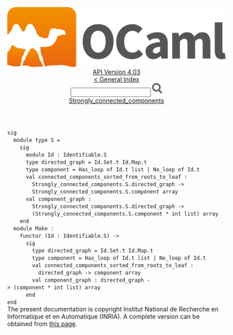 <!-- ((! set title API !)) ((! set documentation !)) ((! set api !)) ((! set nobreadcrumb !)) -->
<div class="api"><header><nav class="toc brand"><a class="brand" href="https://ocaml.org/"><img src="colour-logo-gray.svg" class="svg" alt="OCaml"></a></nav><nav class="toc"><div class="toc_version"><a href="/docs" id="version-select">API Version 4.03</a></div><a href="index.html">&lt; General Index</a><div class="api_search"><input type="text" name="apisearch" id="api_search" oninput="mySearch(false);" onkeypress="this.oninput();" onclick="this.oninput();" onpaste="this.oninput();">
<img src="search_icon.svg" alt="Search" class="svg" onclick="mySearch(false)"></div>
<div id="search_results"></div><div class="toc_title"><a href="Strongly_connected_components.html">Strongly_connected_components</a></div><ul></ul></nav></header>
<code class="code"><span class="keyword">sig</span>
&nbsp;&nbsp;<span class="keyword">module</span>&nbsp;<span class="keyword">type</span>&nbsp;<span class="constructor">S</span>&nbsp;=
&nbsp;&nbsp;&nbsp;&nbsp;<span class="keyword">sig</span>
&nbsp;&nbsp;&nbsp;&nbsp;&nbsp;&nbsp;<span class="keyword">module</span>&nbsp;<span class="constructor">Id</span>&nbsp;:&nbsp;<span class="constructor">Identifiable</span>.<span class="constructor">S</span>
&nbsp;&nbsp;&nbsp;&nbsp;&nbsp;&nbsp;<span class="keyword">type</span>&nbsp;directed_graph&nbsp;=&nbsp;<span class="constructor">Id</span>.<span class="constructor">Set</span>.t&nbsp;<span class="constructor">Id</span>.<span class="constructor">Map</span>.t
&nbsp;&nbsp;&nbsp;&nbsp;&nbsp;&nbsp;<span class="keyword">type</span>&nbsp;component&nbsp;=&nbsp;<span class="constructor">Has_loop</span>&nbsp;<span class="keyword">of</span>&nbsp;<span class="constructor">Id</span>.t&nbsp;list&nbsp;<span class="keywordsign">|</span>&nbsp;<span class="constructor">No_loop</span>&nbsp;<span class="keyword">of</span>&nbsp;<span class="constructor">Id</span>.t
&nbsp;&nbsp;&nbsp;&nbsp;&nbsp;&nbsp;<span class="keyword">val</span>&nbsp;connected_components_sorted_from_roots_to_leaf&nbsp;:
&nbsp;&nbsp;&nbsp;&nbsp;&nbsp;&nbsp;&nbsp;&nbsp;<span class="constructor">Strongly_connected_components</span>.<span class="constructor">S</span>.directed_graph&nbsp;<span class="keywordsign">-&gt;</span>
&nbsp;&nbsp;&nbsp;&nbsp;&nbsp;&nbsp;&nbsp;&nbsp;<span class="constructor">Strongly_connected_components</span>.<span class="constructor">S</span>.component&nbsp;array
&nbsp;&nbsp;&nbsp;&nbsp;&nbsp;&nbsp;<span class="keyword">val</span>&nbsp;component_graph&nbsp;:
&nbsp;&nbsp;&nbsp;&nbsp;&nbsp;&nbsp;&nbsp;&nbsp;<span class="constructor">Strongly_connected_components</span>.<span class="constructor">S</span>.directed_graph&nbsp;<span class="keywordsign">-&gt;</span>
&nbsp;&nbsp;&nbsp;&nbsp;&nbsp;&nbsp;&nbsp;&nbsp;(<span class="constructor">Strongly_connected_components</span>.<span class="constructor">S</span>.component&nbsp;*&nbsp;int&nbsp;list)&nbsp;array
&nbsp;&nbsp;&nbsp;&nbsp;<span class="keyword">end</span>
&nbsp;&nbsp;<span class="keyword">module</span>&nbsp;<span class="constructor">Make</span>&nbsp;:
&nbsp;&nbsp;&nbsp;&nbsp;<span class="keyword">functor</span>&nbsp;(<span class="constructor">Id</span>&nbsp;:&nbsp;<span class="constructor">Identifiable</span>.<span class="constructor">S</span>)&nbsp;<span class="keywordsign">-&gt;</span>
&nbsp;&nbsp;&nbsp;&nbsp;&nbsp;&nbsp;<span class="keyword">sig</span>
&nbsp;&nbsp;&nbsp;&nbsp;&nbsp;&nbsp;&nbsp;&nbsp;<span class="keyword">type</span>&nbsp;directed_graph&nbsp;=&nbsp;<span class="constructor">Id</span>.<span class="constructor">Set</span>.t&nbsp;<span class="constructor">Id</span>.<span class="constructor">Map</span>.t
&nbsp;&nbsp;&nbsp;&nbsp;&nbsp;&nbsp;&nbsp;&nbsp;<span class="keyword">type</span>&nbsp;component&nbsp;=&nbsp;<span class="constructor">Has_loop</span>&nbsp;<span class="keyword">of</span>&nbsp;<span class="constructor">Id</span>.t&nbsp;list&nbsp;<span class="keywordsign">|</span>&nbsp;<span class="constructor">No_loop</span>&nbsp;<span class="keyword">of</span>&nbsp;<span class="constructor">Id</span>.t
&nbsp;&nbsp;&nbsp;&nbsp;&nbsp;&nbsp;&nbsp;&nbsp;<span class="keyword">val</span>&nbsp;connected_components_sorted_from_roots_to_leaf&nbsp;:
&nbsp;&nbsp;&nbsp;&nbsp;&nbsp;&nbsp;&nbsp;&nbsp;&nbsp;&nbsp;directed_graph&nbsp;<span class="keywordsign">-&gt;</span>&nbsp;component&nbsp;array
&nbsp;&nbsp;&nbsp;&nbsp;&nbsp;&nbsp;&nbsp;&nbsp;<span class="keyword">val</span>&nbsp;component_graph&nbsp;:&nbsp;directed_graph&nbsp;<span class="keywordsign">-&gt;</span>&nbsp;(component&nbsp;*&nbsp;int&nbsp;list)&nbsp;array
&nbsp;&nbsp;&nbsp;&nbsp;&nbsp;&nbsp;<span class="keyword">end</span>
<span class="keyword">end</span></code><div class="copyright">The present documentation is copyright Institut National de Recherche en Informatique et en Automatique (INRIA). A complete version can be obtained from <a href="http://caml.inria.fr/pub/docs/manual-ocaml/">this page</a>.</div></div>